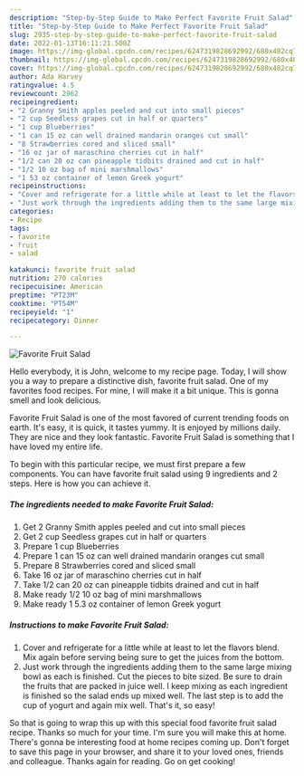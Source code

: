 ```yaml
---
description: "Step-by-Step Guide to Make Perfect Favorite Fruit Salad"
title: "Step-by-Step Guide to Make Perfect Favorite Fruit Salad"
slug: 2935-step-by-step-guide-to-make-perfect-favorite-fruit-salad
date: 2022-01-13T16:11:21.500Z
image: https://img-global.cpcdn.com/recipes/6247319828692992/680x482cq70/favorite-fruit-salad-recipe-main-photo.jpg
thumbnail: https://img-global.cpcdn.com/recipes/6247319828692992/680x482cq70/favorite-fruit-salad-recipe-main-photo.jpg
cover: https://img-global.cpcdn.com/recipes/6247319828692992/680x482cq70/favorite-fruit-salad-recipe-main-photo.jpg
author: Ada Harvey
ratingvalue: 4.5
reviewcount: 2962
recipeingredient:
- "2 Granny Smith apples peeled and cut into small pieces"
- "2 cup Seedless grapes cut in half or quarters"
- "1 cup Blueberries"
- "1 can 15 oz can well drained mandarin oranges cut small"
- "8 Strawberries cored and sliced small"
- "16 oz jar of maraschino cherries cut in half"
- "1/2 can 20 oz can pineapple tidbits drained and cut in half"
- "1/2 10 oz bag of mini marshmallows"
- "1 53 oz container of lemon Greek yogurt"
recipeinstructions:
- "Cover and refrigerate for a little while at least to let the flavors blend. Mix again before serving being sure to get the juices from the bottom."
- "Just work through the ingredients adding them to the same large mixing bowl as each is finished. Cut the pieces to bite sized. Be sure to drain the fruits that are packed in juice well. I keep mixing as each ingredient is finished so the salad ends up mixed well. The last step is to add the cup of yogurt and again mix well. That&#39;s it, so easy!"
categories:
- Recipe
tags:
- favorite
- fruit
- salad

katakunci: favorite fruit salad 
nutrition: 270 calories
recipecuisine: American
preptime: "PT23M"
cooktime: "PT54M"
recipeyield: "1"
recipecategory: Dinner

---
```



![Favorite Fruit Salad](https://img-global.cpcdn.com/recipes/6247319828692992/680x482cq70/favorite-fruit-salad-recipe-main-photo.jpg)

Hello everybody, it is John, welcome to my recipe page. Today, I will show you a way to prepare a distinctive dish, favorite fruit salad. One of my favorites food recipes. For mine, I will make it a bit unique. This is gonna smell and look delicious.

Favorite Fruit Salad is one of the most favored of current trending foods on earth. It's easy, it is quick, it tastes yummy. It is enjoyed by millions daily. They are nice and they look fantastic. Favorite Fruit Salad is something that I have loved my entire life.




To begin with this particular recipe, we must first prepare a few components. You can have favorite fruit salad using 9 ingredients and 2 steps. Here is how you can achieve it.

<!--inarticleads1-->

##### The ingredients needed to make Favorite Fruit Salad:

1. Get 2 Granny Smith apples peeled and cut into small pieces
1. Get 2 cup Seedless grapes cut in half or quarters
1. Prepare 1 cup Blueberries
1. Prepare 1 can 15 oz can well drained mandarin oranges cut small
1. Prepare 8 Strawberries cored and sliced small
1. Take 16 oz jar of maraschino cherries cut in half
1. Take 1/2 can 20 oz can pineapple tidbits drained and cut in half
1. Make ready 1/2 10 oz bag of mini marshmallows
1. Make ready 1 5.3 oz container of lemon Greek yogurt




<!--inarticleads2-->

##### Instructions to make Favorite Fruit Salad:

1. Cover and refrigerate for a little while at least to let the flavors blend. Mix again before serving being sure to get the juices from the bottom.
1. Just work through the ingredients adding them to the same large mixing bowl as each is finished. Cut the pieces to bite sized. Be sure to drain the fruits that are packed in juice well. I keep mixing as each ingredient is finished so the salad ends up mixed well. The last step is to add the cup of yogurt and again mix well. That&#39;s it, so easy!




So that is going to wrap this up with this special food favorite fruit salad recipe. Thanks so much for your time. I'm sure you will make this at home. There's gonna be interesting food at home recipes coming up. Don't forget to save this page in your browser, and share it to your loved ones, friends and colleague. Thanks again for reading. Go on get cooking!
